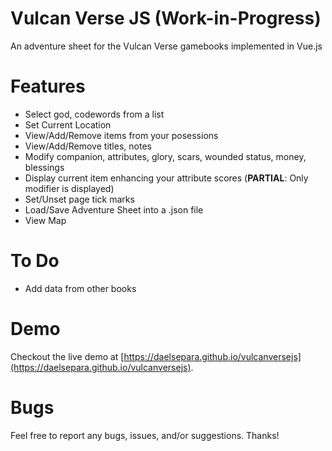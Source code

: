 # Vulcan Verse JS (Work-in-Progress)

An adventure sheet for the Vulcan Verse gamebooks implemented in Vue.js

# Features

- Select god, codewords from a list
- Set Current Location
- View/Add/Remove items from your posessions
- View/Add/Remove titles, notes
- Modify companion, attributes, glory, scars, wounded status, money, blessings
- Display current item enhancing your attribute scores (**PARTIAL**: Only modifier is displayed)
- Set/Unset page tick marks
- Load/Save Adventure Sheet into a .json file
- View Map

# To Do

- Add data from other books

# Demo

Checkout the live demo at [https://daelsepara.github.io/vulcanversejs](https://daelsepara.github.io/vulcanversejs).

# Bugs

Feel free to report any bugs, issues, and/or suggestions. Thanks!